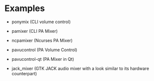 # Examples
- ponymix (CLI volume control)
- pamixer (CLI PA Mixer)
- ncpamixer (Ncurses PA Mixer)
- pavucontrol (PA Volume Control)
- pavucontrol-qt (PA Mixer in Qt)

- jack_mixer (GTK JACK audio mixer with a look similar to its hardware counterpart)
